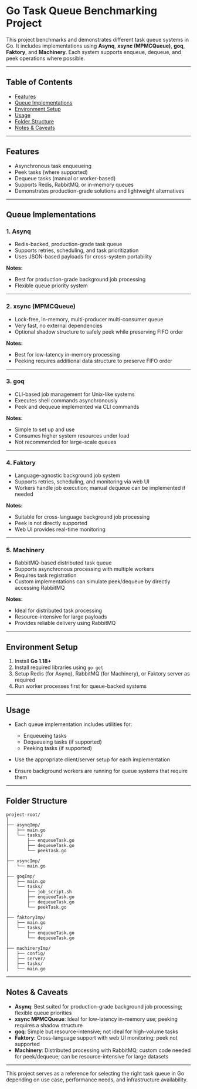 # Go Task Queue Benchmarking Project

This project benchmarks and demonstrates different task queue systems in Go. It includes implementations using **Asynq**, **xsync (MPMCQueue)**, **goq**, **Faktory**, and **Machinery**. Each system supports enqueue, dequeue, and peek operations where possible.

---

## Table of Contents

* [Features](#features)
* [Queue Implementations](#queue-implementations)
* [Environment Setup](#environment-setup)
* [Usage](#usage)
* [Folder Structure](#folder-structure)
* [Notes & Caveats](#notes--caveats)

---

## Features

* Asynchronous task enqueueing
* Peek tasks (where supported)
* Dequeue tasks (manual or worker-based)
* Supports Redis, RabbitMQ, or in-memory queues
* Demonstrates production-grade solutions and lightweight alternatives

---

## Queue Implementations

### 1. Asynq

* Redis-backed, production-grade task queue
* Supports retries, scheduling, and task prioritization
* Uses JSON-based payloads for cross-system portability

**Notes:**

* Best for production-grade background job processing
* Flexible queue priority system

---

### 2. xsync (MPMCQueue)

* Lock-free, in-memory, multi-producer multi-consumer queue
* Very fast, no external dependencies
* Optional shadow structure to safely peek while preserving FIFO order

**Notes:**

* Best for low-latency in-memory processing
* Peeking requires additional data structure to preserve FIFO order

---

### 3. goq

* CLI-based job management for Unix-like systems
* Executes shell commands asynchronously
* Peek and dequeue implemented via CLI commands

**Notes:**

* Simple to set up and use
* Consumes higher system resources under load
* Not recommended for large-scale queues

---

### 4. Faktory

* Language-agnostic background job system
* Supports retries, scheduling, and monitoring via web UI
* Workers handle job execution; manual dequeue can be implemented if needed

**Notes:**

* Suitable for cross-language background job processing
* Peek is not directly supported
* Web UI provides real-time monitoring

---

### 5. Machinery

* RabbitMQ-based distributed task queue
* Supports asynchronous processing with multiple workers
* Requires task registration
* Custom implementations can simulate peek/dequeue by directly accessing RabbitMQ

**Notes:**

* Ideal for distributed task processing
* Resource-intensive for large payloads
* Provides reliable delivery using RabbitMQ

---

## Environment Setup

1. Install **Go 1.18+**
2. Install required libraries using `go get`
3. Setup Redis (for Asynq), RabbitMQ (for Machinery), or Faktory server as required
4. Run worker processes first for queue-backed systems

---

## Usage

* Each queue implementation includes utilities for:

  * Enqueueing tasks
  * Dequeueing tasks (if supported)
  * Peeking tasks (if supported)
* Use the appropriate client/server setup for each implementation
* Ensure background workers are running for queue systems that require them

---

## Folder Structure

```
project-root/
│
├── asynqImp/
│   ├── main.go
│   └── tasks/
│       ├── enqueueTask.go
│       ├── dequeueTask.go
│       └── peekTask.go
│
├── xsyncImp/
│   └── main.go
│
├── goqImp/
│   ├── main.go
│   └── tasks/
│       ├── job_script.sh
│       ├── enqueueTask.go
│       ├── dequeueTask.go
│       └── peekTask.go
│
├── faktoryImp/
│   ├── main.go
│   └── tasks/
│       ├── enqueueTask.go
│       └── dequeueTask.go
│
├── machineryImp/
│   ├── config/
│   ├── server/
│   ├── tasks/
│   └── main.go
```

---

## Notes & Caveats

* **Asynq**: Best suited for production-grade background job processing; flexible queue priorities
* **xsync MPMCQueue**: Ideal for low-latency in-memory use; peeking requires a shadow structure
* **goq**: Simple but resource-intensive; not ideal for high-volume tasks
* **Faktory**: Cross-language support with web UI monitoring; peek not supported
* **Machinery**: Distributed processing with RabbitMQ; custom code needed for peek/dequeue; can be resource-intensive for large datasets

---

This project serves as a reference for selecting the right task queue in Go depending on use case, performance needs, and infrastructure availability.
